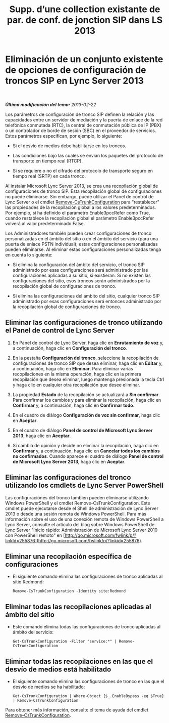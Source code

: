 ﻿---
title: "Supp. d’une collection existante de par. de conf. de jonction SIP dans LS 2013"
TOCTitle: "Supp. d’une collection existante de par. de conf. de jonction SIP dans LS 2013"
ms:assetid: 3b25f14d-884b-42dd-a866-460d276d3e43
ms:mtpsurl: https://technet.microsoft.com/es-es/library/JJ688024(v=OCS.15)
ms:contentKeyID: 49889046
ms.date: 01/07/2017
mtps_version: v=OCS.15
ms.translationtype: HT
---

# Eliminación de un conjunto existente de opciones de configuración de troncos SIP en Lync Server 2013

 

_**Última modificación del tema:** 2013-02-22_

Los parámetros de configuración de tronco SIP definen la relación y las capacidades entre un servidor de mediación y la puerta de enlace de la red telefónica conmutada (RTC), la central de conmutación pública de IP (PBX) o un controlador de borde de sesión (SBC) en el proveedor de servicios. Estos parámetros especifican, por ejemplo, lo siguiente:

  - Si el desvío de medios debe habilitarse en los troncos.

  - Las condiciones bajo las cuales se envían los paquetes del protocolo de transporte en tiempo real (RTCP).

  - Si se requiere o no el cifrado del protocolo de transporte seguro en tiempo real (SRTP) en cada tronco.

Al instalar Microsoft Lync Server 2013, se crea una recopilación global de configuraciones de tronco SIP. Esta recopilación global de configuraciones no puede eliminarse. Sin embargo, puede utilizar el Panel de control de Lync Server o el cmdlet [Remove-CsTrunkConfiguration](https://docs.microsoft.com/en-us/powershell/module/skype/Remove-CsTrunkConfiguration) para "restablecer" las propiedades de la recopilación global a los valores predeterminados. Por ejemplo, si ha definido el parámetro Enable3pccRefer como True, cuando restablece la recopilación global el parámetro Enable3pccRefer volverá al valor predeterminado False.

Los Administradores también pueden crear configuraciones de tronco personalizadas en el ámbito del sitio o en el ámbito del servicio (para una puerta de enlace PSTN individual); estas configuraciones personalizadas pueden eliminarse. Al eliminar estas configuraciones personalizadas tenga en cuenta lo siguiente:

  - Si elimina la configuración del ámbito del servicio, el tronco SIP administrado por esas configuraciones será administrado por las configuraciones aplicadas a su sitio, si existieran. Si no existen las configuraciones del sitio, esos troncos serán administrados por la recopilación global de configuraciones de tronco.

  - Si elimina las configuraciones del ámbito del sitio, cualquier tronco SIP administrado por esas configuraciones será entonces administrado por la recopilación global de configuraciones de tronco.

## Eliminar las configuraciones de tronco utilizando el Panel de control de Lync Server

1.  En Panel de control de Lync Server, haga clic en **Enrutamiento de voz** y, a continuación, haga clic en **Configuración del tronco**.

2.  En la pestaña **Configuración del tronco**, seleccione la recopilación de configuraciones de tronco SIP que desea eliminar, haga clic en **Editar** y, a continuación, haga clic en **Eliminar**. Para eliminar varias recopilaciones en la misma operación, haga clic en la primera recopilación que desea eliminar, luego mantenga presionada la tecla Ctrl y haga clic en cualquier otra recopilación que desee eliminar.

3.  La propiedad **Estado** de la recopilación se actualizará a **Sin confirmar**. Para confirmar los cambios y para eliminar la recopilación, haga clic en **Confirmar** y, a continuación, haga clic en **Confirmar todo**.

4.  En el cuadro de diálogo **Configuración de voz sin confirmar**, haga clic en **Aceptar**.

5.  En el cuadro de diálogo **Panel de control de Microsoft Lync Server 2013**, haga clic en **Aceptar**.

6.  Si cambia de opinión y decide no eliminar la recopilación, haga clic en **Confirmar** y, a continuación, haga clic en **Cancelar todos los cambios no confirmados**. Cuando aparece el cuadro de diálogo **Panel de control de Microsoft Lync Server 2013**, haga clic en **Aceptar**.

## Eliminar las configuraciones del tronco utilizando los cmdlets de Lync Server PowerShell

Las configuraciones del tronco también pueden eliminarse utilizando Windows PowerShell y el cmdlet Remove-CsTrunkConfiguration. Este cmdlet puede ejecutarse desde el Shell de administración de Lync Server 2013 o desde una sesión remota de Windows PowerShell. Para más información sobre el uso de una conexión remota de Windows PowerShell a Lync Server, consulte el artículo del blog sobre Windows PowerShell de Lync Server "Inicio rápido: Administración de Microsoft Lync Server 2010 con PowerShell remoto" en [http://go.microsoft.com/fwlink/p/?linkId=255876](http://go.microsoft.com/fwlink/p/?linkid=255876).

## Eliminar una recopilación específica de configuraciones

  - El siguiente comando elimina las configuraciones de tronco aplicadas al sitio Redmond:
    
        Remove-CsTrunkConfiguration -Identity site:Redmond

## Eliminar todas las recopilaciones aplicadas al ámbito del sitio

  - Este comando elimina todas las configuraciones de tronco aplicadas al ámbito del servicio:
    
        Get-CsTrunkConfiguration -Filter "service:*" | Remove-CsTrunkConfiguration

## Eliminar todas las recopilaciones en las que el desvío de medios está habilitado

  - El siguiente comando elimina las configuraciones de tronco en las que el desvío de medios se ha habilitado:
    
        Get-CsTrunkConfiguration | Where-Object {$_.EnableBypass -eq $True} | Remove-CsTrunkConfiguration

Para obtener más información, consulte el tema de ayuda del cmdlet [Remove-CsTrunkConfiguration](https://docs.microsoft.com/en-us/powershell/module/skype/Remove-CsTrunkConfiguration).

